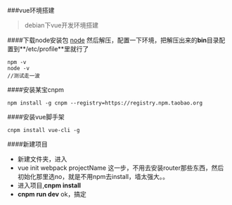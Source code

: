 ###vue环境搭建
> debian下vue开发环境搭建

####下载node安装包
[node](https://nodejs.org/dist/v8.9.4/node-v8.9.4-linux-x64.tar.xz)
然后解压，配置一下环境，把解压出来的**bin**目录配置到**/etc/profile**里就行了

```
npm -v 
node -v
//测试走一波
```

####安装某宝cnpm
```
npm install -g cnpm --registry=https://registry.npm.taobao.org
```

####安装vue脚手架
```
cnpm install vue-cli -g
```

####新建项目
- 新建文件夹，进入
- vue init webpack projectName
  这一步，不用去安装router那些东西，然后初始化那里选no，就是不用npm去install，墙太强大。。
- 进入项目,**cnpm install**
- **cnpm run dev** ok，搞定
